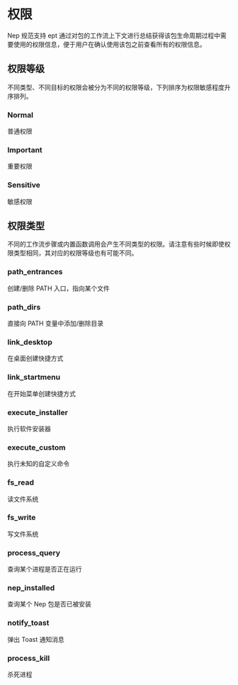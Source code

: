# 权限

[//]: # (This file is automatically generated by script, do not modify it.)
 
Nep 规范支持 ept 通过对包的工作流上下文进行总结获得该包生命周期过程中需要使用的权限信息，便于用户在确认使用该包之前查看所有的权限信息。 
## 权限等级
不同类型、不同目标的权限会被分为不同的权限等级，下列排序为权限敏感程度升序排列。
### Normal
普通权限
### Important
重要权限
### Sensitive
敏感权限

## 权限类型
不同的工作流步骤或内置函数调用会产生不同类型的权限。请注意有些时候即使权限类型相同，其对应的权限等级也有可能不同。
### path_entrances
创建/删除 PATH 入口，指向某个文件
### path_dirs
直接向 PATH 变量中添加/删除目录
### link_desktop
在桌面创建快捷方式
### link_startmenu
在开始菜单创建快捷方式
### execute_installer
执行软件安装器
### execute_custom
执行未知的自定义命令
### fs_read
读文件系统
### fs_write
写文件系统
### process_query
查询某个进程是否正在运行
### nep_installed
查询某个 Nep 包是否已被安装
### notify_toast
弹出 Toast 通知消息
### process_kill
杀死进程
